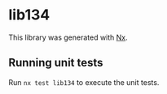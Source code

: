 # lib134

This library was generated with [Nx](https://nx.dev).

## Running unit tests

Run `nx test lib134` to execute the unit tests.
